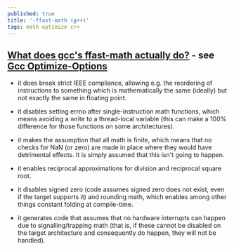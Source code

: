```yaml
---
published: true
title: '-ffast-math (g++)'
tags: math optimize c++
---
```

## [What does gcc's ffast-math actually do?](https://stackoverflow.com/questions/7420665/what-does-gccs-ffast-math-actually-do/22135559#22135559) - see [Gcc Optimize-Options](https://gcc.gnu.org/onlinedocs/gcc/Optimize-Options.html#Optimize-Options)

- it does break strict IEEE compliance, allowing e.g. the reordering of instructions to something which is mathematically the same (ideally) but not exactly the same in floating point.

- it disables setting errno after single-instruction math functions, which means avoiding a write to a thread-local variable (this can make a 100% difference for those functions on some architectures).

- it makes the assumption that all math is finite, which means that no checks for NaN (or zero) are made in place where they would have detrimental effects. It is simply assumed that this isn't going to happen.

- it enables reciprocal approximations for division and reciprocal square root.

- it disables signed zero (code assumes signed zero does not exist, even if the target supports it) and rounding math, which enables among other things constant folding at compile-time.

- it generates code that assumes that no hardware interrupts can happen due to signalling/trapping math (that is, if these cannot be disabled on the target architecture and consequently do happen, they will not be handled).